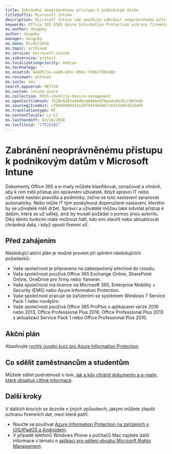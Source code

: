 ```yaml
---
title: Zabránění neoprávněnému přístupu k podnikovým datům
titleSuffix: Microsoft Intune
description: Microsoft Intune vám umožňuje zabránit neoprávněnému přístupu k firemním datům, když je sdílíte mimo podnikovou síť.
keywords: Office 365 O365 Azure Information Protection ochrana firemních dat mimo vaši firemní síť
ms.author: dougeby
author: dougeby
manager: dougeby
ms.date: 01/02/2018
ms.topic: archived
ms.service: microsoft-intune
ms.subservice: protect
ms.localizationpriority: medium
ms.technology: ''
ms.assetid: 6a88573a-aa60-455c-858c-74562798246b
ms.reviewer: pchacon
ms.suite: ems
search.appverid: MET150
ms.custom: intune-azure
ms.collection: M365-identity-device-management
ms.openlocfilehash: 7520e5883a89d6cd040be670aedc8436cc40fadb
ms.sourcegitcommit: c780e9988341a20f94fdeb8672bd13e0b302da93
ms.translationtype: MT
ms.contentlocale: cs-CZ
ms.lasthandoff: 02/20/2020
ms.locfileid: "77515182"
---
```

# <a name="prevent-unauthorized-access-to-company-data-using-microsoft-intune"></a>Zabránění neoprávněnému přístupu k podnikovým datům v Microsoft Intune

Dokumenty Office 365 a e-maily můžete klasifikovat, označovat a chránit, aby k nim měli přístup jen oprávnění uživatelé. Když správci IT nebo uživatelé nastaví pravidla a podmínky, začne se toto nastavení spravovat automaticky. Nebo může IT tým poskytnout doporučené nastavení, kterého by se uživatelé měli držet. Správci a uživatelé můžou také odvolat přístup k datům, která se už sdílejí, aniž by museli požádat o pomoc jinou autoritu. Díky těmto funkcím máte možnost řídit, kdo smí otevřít nebo aktualizovat chráněná data, i když opustí firemní síť. 

## <a name="before-you-begin"></a>Před zahájením

Následující akční plán je možné provést při splnění následujících požadavků:
* Vaše společnost je připravena na zabezpečený přechod do cloudu.
* Vaše společnost používá Office 365 Exchange Online, SharePoint Online, OneDrive pro firmy nebo Yammer.
* Vaše společnost má licence na Microsoft 365, Enterprise Mobility + Security (EMS) nebo Azure Information Protection.
* Vaše společnost pracuje se zařízeními se systémem Windows 7 Service Pack 1 nebo novějším.
* Vaše společnost používá Office 365 ProPlus s aplikacemi verze 2016 nebo 2013, Office Professional Plus 2016, Office Professional Plus 2013 s aktualizací Service Pack 1 nebo Office Professional Plus 2010.

## <a name="action-plan"></a>Akční plán

Absolvujte [rychlý úvodní kurz pro Azure Information Protection](https://docs.microsoft.com/information-protection/get-started/infoprotect-quick-start-tutorial).  

## <a name="what-to-tell-employees-and-students"></a>Co sdělit zaměstnancům a studentům

Můžete sdílet podrobnosti o tom, [jak a kdy chránit dokumenty a e-maily, které obsahují citlivé informace](https://docs.microsoft.com/information-protection/deploy-use/help-users).

## <a name="next-steps"></a>Další kroky

V dalších krocích se dozvíte o jiných způsobech, jakými můžete zlepšit ochranu firemních dat, mezi které patří: 

* Naučte se používat [Azure Information Protection na zařízeních s iOS/iPadOS a Androidem](https://docs.microsoft.com/information-protection/rms-client/mobile-app-faq).
* V případě telefonů Windows Phone a počítačů Mac najdete další informace v tématu o [aplikaci pro sdílení obsahu Microsoft Rights Management](https://technet.microsoft.com/dn451248).
